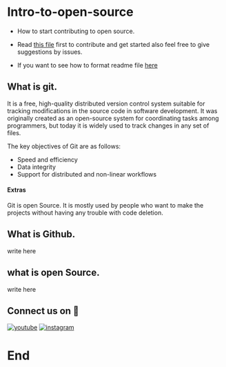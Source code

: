 # Intro-to-open-source

- How to start contributing to open source.

- Read [this file](https://github.com/Code-Outside/Intro-to-open-source/blob/main/CONTRIBUTING.md) first to contribute and get started also feel free to give suggestions by issues.

- If you want to see how to format readme file [here](https://docs.github.com/en/get-started/writing-on-github/getting-started-with-writing-and-formatting-on-github/basic-writing-and-formatting-syntax)

## What is git.

It is a free, high-quality distributed version control system suitable for tracking modifications in the source code in software development. It was originally created as an open-source system for coordinating tasks among programmers, but today it is widely used to track changes in any set of files.

The key objectives of Git are as follows:

- Speed and efficiency
- Data integrity
- Support for distributed and non-linear workflows


#### Extras

Git is open Source. It is mostly used by people who want to make the projects without having any trouble with code deletion.

## What is Github.

write here

## what is open Source.

write here


## Connect us on 🔗

[![youtube](https://img.shields.io/badge/youtube-fff?style=for-the-badge&logo=youtube&logoColor=red)](https://www.youtube.com/channel/UCxsMWEhnzCy85UDsxir66Yw)
[![instagram](https://img.shields.io/badge/instagram-0A66C2?style=for-the-badge&logo=instagram&logoColor=white)](https://www.instagram.com/code.outside/)

# End

